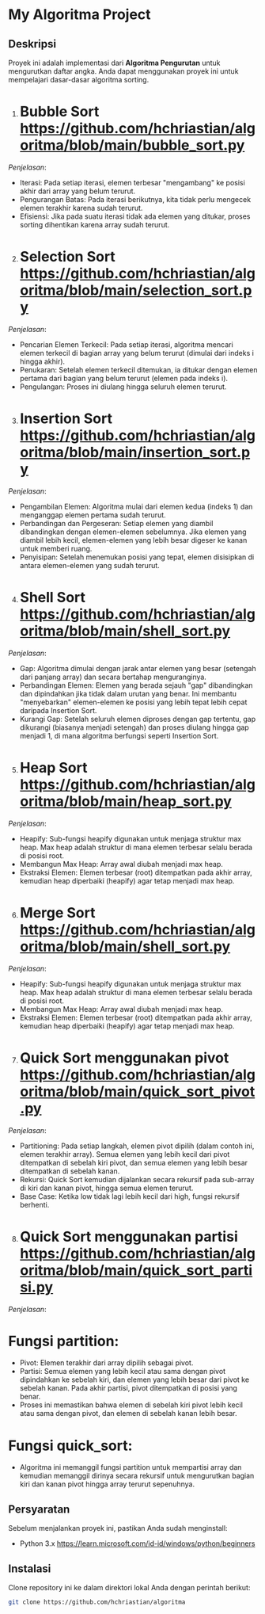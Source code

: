 # My Algoritma Project

## Deskripsi
Proyek ini adalah implementasi dari  **Algoritma Pengurutan** untuk mengurutkan daftar angka. Anda dapat menggunakan proyek ini untuk mempelajari dasar-dasar algoritma sorting.

1. # Bubble Sort https://github.com/hchriastian/algoritma/blob/main/bubble_sort.py 

*Penjelasan*:
- Iterasi: Pada setiap iterasi, elemen terbesar "mengambang" ke posisi akhir dari array yang belum terurut.
- Pengurangan Batas: Pada iterasi berikutnya, kita tidak perlu mengecek elemen terakhir karena sudah terurut.
- Efisiensi: Jika pada suatu iterasi tidak ada elemen yang ditukar, proses sorting dihentikan karena array sudah terurut. 

2. # Selection Sort https://github.com/hchriastian/algoritma/blob/main/selection_sort.py

*Penjelasan*:

- Pencarian Elemen Terkecil: Pada setiap iterasi, algoritma mencari elemen terkecil di bagian array yang belum terurut (dimulai dari indeks i hingga akhir).
- Penukaran: Setelah elemen terkecil ditemukan, ia ditukar dengan elemen pertama dari bagian yang belum terurut (elemen pada indeks i).
- Pengulangan: Proses ini diulang hingga seluruh elemen terurut.

3. # Insertion Sort https://github.com/hchriastian/algoritma/blob/main/insertion_sort.py

*Penjelasan*:

- Pengambilan Elemen: Algoritma mulai dari elemen kedua (indeks 1) dan menganggap elemen pertama sudah terurut.
- Perbandingan dan Pergeseran: Setiap elemen yang diambil dibandingkan dengan elemen-elemen sebelumnya. Jika elemen yang diambil lebih kecil, elemen-elemen yang lebih besar digeser ke kanan untuk memberi ruang.
- Penyisipan: Setelah menemukan posisi yang tepat, elemen disisipkan di antara elemen-elemen yang sudah terurut.


4. # Shell Sort https://github.com/hchriastian/algoritma/blob/main/shell_sort.py

*Penjelasan*:

- Gap: Algoritma dimulai dengan jarak antar elemen yang besar (setengah dari panjang array) dan secara bertahap menguranginya.
- Perbandingan Elemen: Elemen yang berada sejauh "gap" dibandingkan dan dipindahkan jika tidak dalam urutan yang benar. Ini membantu "menyebarkan" elemen-elemen ke posisi yang lebih tepat lebih cepat daripada Insertion Sort.
- Kurangi Gap: Setelah seluruh elemen diproses dengan gap tertentu, gap dikurangi (biasanya menjadi setengah) dan proses diulang hingga gap menjadi 1, di mana algoritma berfungsi seperti Insertion Sort.

5. # Heap Sort https://github.com/hchriastian/algoritma/blob/main/heap_sort.py

*Penjelasan*:

- Heapify: Sub-fungsi heapify digunakan untuk menjaga struktur max heap. Max heap adalah struktur di mana elemen terbesar selalu berada di posisi root.
- Membangun Max Heap: Array awal diubah menjadi max heap.
- Ekstraksi Elemen: Elemen terbesar (root) ditempatkan pada akhir array, kemudian heap diperbaiki (heapify) agar tetap menjadi max heap.

6. # Merge Sort https://github.com/hchriastian/algoritma/blob/main/shell_sort.py
*Penjelasan*:

- Heapify: Sub-fungsi heapify digunakan untuk menjaga struktur max heap. Max heap adalah struktur di mana elemen terbesar selalu berada di posisi root.
- Membangun Max Heap: Array awal diubah menjadi max heap.
- Ekstraksi Elemen: Elemen terbesar (root) ditempatkan pada akhir array, kemudian heap diperbaiki (heapify) agar tetap menjadi max heap.


7. # Quick Sort menggunakan pivot https://github.com/hchriastian/algoritma/blob/main/quick_sort_pivot.py
*Penjelasan*:

- Partitioning: Pada setiap langkah, elemen pivot dipilih (dalam contoh ini, elemen terakhir array). Semua elemen yang lebih kecil dari pivot ditempatkan di sebelah kiri pivot, dan semua elemen yang lebih besar ditempatkan di sebelah kanan.
- Rekursi: Quick Sort kemudian dijalankan secara rekursif pada sub-array di kiri dan kanan pivot, hingga semua elemen terurut.
- Base Case: Ketika low tidak lagi lebih kecil dari high, fungsi rekursif berhenti.

8. # Quick Sort menggunakan partisi https://github.com/hchriastian/algoritma/blob/main/quick_sort_partisi.py
*Penjelasan*:

# Fungsi partition:

- Pivot: Elemen terakhir dari array dipilih sebagai pivot.
- Partisi: Semua elemen yang lebih kecil atau sama dengan pivot dipindahkan ke sebelah kiri, dan elemen yang lebih besar dari pivot ke sebelah kanan. Pada akhir partisi, pivot ditempatkan di posisi yang benar.
- Proses ini memastikan bahwa elemen di sebelah kiri pivot lebih kecil atau sama dengan pivot, dan elemen di sebelah kanan lebih besar.

# Fungsi quick_sort:

- Algoritma ini memanggil fungsi partition untuk mempartisi array dan kemudian memanggil dirinya secara rekursif untuk mengurutkan bagian kiri dan kanan pivot hingga array terurut sepenuhnya.




## Persyaratan
Sebelum menjalankan proyek ini, pastikan Anda sudah menginstall:
- Python 3.x https://learn.microsoft.com/id-id/windows/python/beginners 

## Instalasi
Clone repository ini ke dalam direktori lokal Anda dengan perintah berikut:

```bash
git clone https://github.com/hchriastian/algoritma
